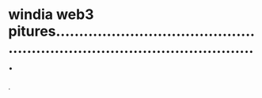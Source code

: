 # windia web3 pitures.................................................................................................
.
